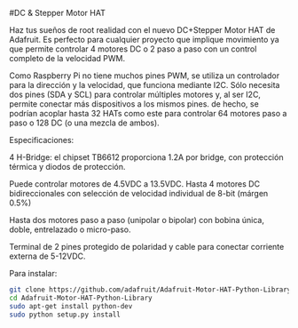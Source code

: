 <!--
---
name: DC & Stepper Motor HAT
class: board
type: motor
formfactor: HAT
manufacturer: Adafruit
description: Drive 4 DC Motors or 2 Stepper Motors with a Raspberry Pi
url: https://learn.adafruit.com/adafruit-dc-and-stepper-motor-hat-for-raspberry-pi
buy: https://www.adafruit.com/products/2348
image: adafruit-motor-hat.png
pincount: 40
eeprom: yes
power:
  '17':
  '1':
ground:
  '9':
  '25':
  '39':
  '34':
  '30':
  '20':
  '14':
  '6':
pin:
  '3':
    mode: i2c
  '5':
    mode: i2c
i2c:
 '0x20':
   name: TB6612
   device: TB6612    
-->
#DC & Stepper Motor HAT

Haz tus sueños de root realidad con el nuevo DC+Stepper Motor HAT de Adafruit. Es perfecto para cualquier proyecto que implique movimiento ya que permite controlar 4 motores DC o 2 paso a paso con un control completo de la velocidad PWM.

Como Raspberry Pi no tiene muchos pines PWM, se utiliza un controlador para la dirección y la velocidad, que funciona mediante I2C. Sólo necesita dos pines (SDA y SCL) para controlar múltiples motores y, al ser I2C, permite conectar más dispositivos a los mismos pines. de hecho, se podrían acoplar hasta 32 HATs como este para controlar 64 motores paso a paso o 128 DC (o una mezcla de ambos).

Especificaciones:

4 H-Bridge: el chipset TB6612 proporciona 1.2A por bridge, con protección térmica y diodos de protección.

Puede controlar motores de 4.5VDC a 13.5VDC.
Hasta 4 motores DC bidireccionales con selección de velocidad individual de 8-bit (márgen 0.5%)

Hasta dos motores paso a paso (unipolar o bipolar) con bobina única, doble, entrelazado o micro-paso.

Terminal de 2 pines protegido de polaridad y cable para conectar corriente externa de 5-12VDC.

Para instalar:

```bash
git clone https://github.com/adafruit/Adafruit-Motor-HAT-Python-Library.git
cd Adafruit-Motor-HAT-Python-Library
sudo apt-get install python-dev
sudo python setup.py install
```
